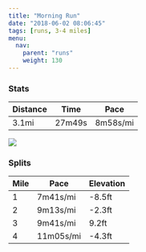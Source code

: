 ```yaml
---
title: "Morning Run"
date: "2018-06-02 08:06:45"
tags: [runs, 3-4 miles]
menu:
  nav:
    parent: "runs"
    weight: 130
---
```


### Stats

| Distance | Time | Pace |
|----------|------|------|
|3.1mi|27m49s|8m58s/mi|

<img src='https://maps.googleapis.com/maps/api/staticmap?maptype=roadmap&path=enc:ywjeIfdyLV}AcBuDnEzKPlKfDtIpKrG~IjPrGfU|Fzc@u@u@|@lJ}@ho@r@gk@o@kNn@xAqGsb@mGiXwJiPgEk@sDyEoE{NG_H}BaC`AlB&key=AIzaSyC1MId7bFpkLXNAaYhBSTb8jLyiSqzbDtM&size=800x800&markers=color:yellow|label:S|53.47213,-2.26388&markers=color:green|label:F|53.47201000000002,-2.2641699999999996'>

### Splits

| Mile | Pace | Elevation |
|------|------|-----------|
|1|7m41s/mi|-8.5ft|
|2|9m13s/mi|-2.3ft|
|3|9m41s/mi|9.2ft|
|4|11m05s/mi|-4.3ft|
